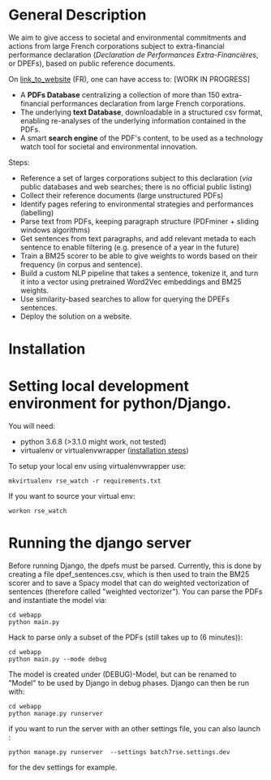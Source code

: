 # General Description

We aim to give access to societal and environmental commitments and actions from large French corporations subject to extra-financial performance declaration (_Declaration de Performances Extra-Financières_, or DPEFs), based on public reference documents.

On [link_to_website](link_to_website) (FR), one can have access to: [WORK IN PROGRESS]
- A **PDFs Database** centralizing a collection of more than 150 extra-financial performances declaration from large French corporations.
- The underlying **text Database**, downloadable in a structured csv format, enabling re-analyses of the underlying information contained in the PDFs.
- A smart **search engine** of the PDF's content, to be used as a technology watch tool for societal and environmental innovation.

Steps:
- Reference a set of larges corporations subject to this declaration (_via_ public databases and web searches; there is no official public listing)
- Collect their reference documents (large unstructured PDFs)
- Identify pages refering to environmental strategies and performances (labelling)
- Parse text from PDFs, keeping paragraph structure (PDFminer + sliding windows algorithms)
- Get sentences from text paragraphs, and add relevant metada to each sentence to enable filtering (e.g. presence of a year in the future) 
- Train a BM25 scorer to be able to give weights to words based on their frequency (in corpus and sentence).
- Build a custom NLP pipeline that takes a sentence, tokenize it, and turn it into a vector using pretrained Word2Vec embeddings and BM25 weights.
- Use similarity-based searches to allow for querying the DPEFs sentences.
- Deploy the solution on a website. 

# Installation

# Setting local development environment for python/Django.

You will need:
- python 3.6.8 (>3.1.0 might work, not tested)
- virtualenv or virtualenvwrapper ([installation steps](https://virtualenvwrapper.readthedocs.io/en/latest/))

To setup your local env using virtualenvwrapper use:

    mkvirtualenv rse_watch -r requirements.txt

If you want to source your virtual env:

    workon rse_watch
    
# Running the django server

Before running Django, the dpefs must be parsed. 
Currently, this is done by creating a file dpef_sentences.csv, which is then used to train the BM25 scorer and to save a Spacy model that can do weighted vectorization of sentences (therefore called "weighted vectorizer"). You can parse the PDFs and instantiate the model via:

    cd webapp
    python main.py

Hack to parse only a subset of the PDFs (still takes up to (6 minutes)):

	cd webapp
	python main.py --mode debug

The model is created under (DEBUG)-Model, but can be renamed to "Model" to be used by Django in debug phases.
Django can then be run with:

    cd webapp
    python manage.py runserver


if you want to run the server with an other settings file, you can also launch :

    python manage.py runserver  --settings batch7rse.settings.dev

for the dev settings for example.